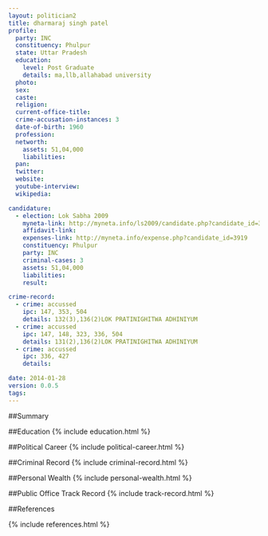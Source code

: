 ```yaml
---
layout: politician2
title: dharmaraj singh patel
profile: 
  party: INC
  constituency: Phulpur
  state: Uttar Pradesh
  education: 
    level: Post Graduate
    details: ma,llb,allahabad university
  photo: 
  sex: 
  caste: 
  religion: 
  current-office-title: 
  crime-accusation-instances: 3
  date-of-birth: 1960
  profession: 
  networth: 
    assets: 51,04,000
    liabilities: 
  pan: 
  twitter: 
  website: 
  youtube-interview: 
  wikipedia: 

candidature: 
  - election: Lok Sabha 2009
    myneta-link: http://myneta.info/ls2009/candidate.php?candidate_id=3919
    affidavit-link: 
    expenses-link: http://myneta.info/expense.php?candidate_id=3919
    constituency: Phulpur 
    party: INC
    criminal-cases: 3
    assets: 51,04,000
    liabilities: 
    result:  

crime-record: 
  - crime: accussed
    ipc: 147, 353, 504
    details: 132(3),136(2)LOK PRATINIGHITWA ADHINIYUM 
  - crime: accussed
    ipc: 147, 148, 323, 336, 504
    details: 131(2),136(2)LOK PRATINIGHITWA ADHINIYUM 
  - crime: accussed
    ipc: 336, 427
    details:  

date: 2014-01-28
version: 0.0.5
tags: 
---
```

##Summary


##Education
{% include education.html %}


##Political Career
{% include political-career.html %}


##Criminal Record
{% include criminal-record.html %}


##Personal Wealth
{% include personal-wealth.html %}


##Public Office Track Record
{% include track-record.html %}


##References


{% include references.html %}